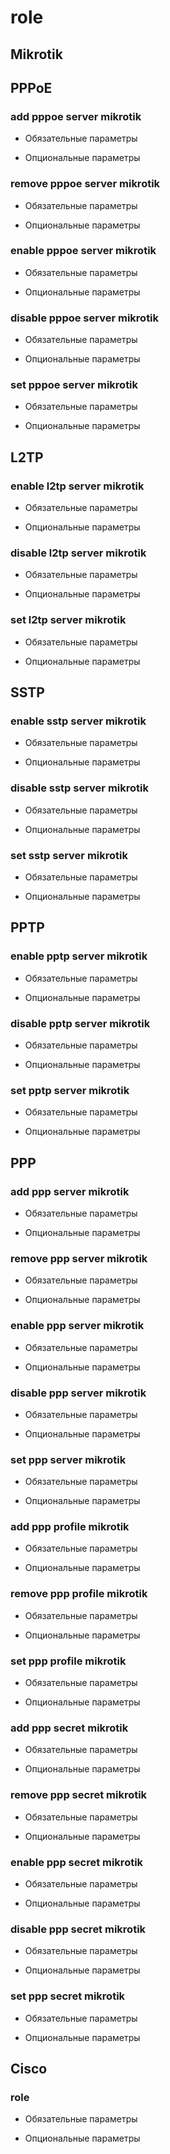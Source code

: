 # role

## Mikrotik

## PPPoE

### add pppoe server mikrotik

- Обязательные параметры

- Опциональные параметры

### remove pppoe server mikrotik

- Обязательные параметры

- Опциональные параметры

### enable pppoe server mikrotik

- Обязательные параметры

- Опциональные параметры

### disable pppoe server mikrotik

- Обязательные параметры

- Опциональные параметры

### set pppoe server  mikrotik

- Обязательные параметры

- Опциональные параметры

## L2TP

### enable l2tp server mikrotik

- Обязательные параметры

- Опциональные параметры

### disable l2tp server mikrotik

- Обязательные параметры

- Опциональные параметры

### set l2tp server mikrotik

- Обязательные параметры

- Опциональные параметры

## SSTP

### enable sstp server mikrotik

- Обязательные параметры

- Опциональные параметры

### disable sstp server mikrotik

- Обязательные параметры

- Опциональные параметры

### set sstp server mikrotik

- Обязательные параметры

- Опциональные параметры

## PPTP

### enable pptp server mikrotik

- Обязательные параметры

- Опциональные параметры

### disable pptp server mikrotik

- Обязательные параметры

- Опциональные параметры

### set pptp server mikrotik

- Обязательные параметры

- Опциональные параметры

## PPP

### add ppp server mikrotik

- Обязательные параметры

- Опциональные параметры

### remove ppp server mikrotik

- Обязательные параметры

- Опциональные параметры

### enable ppp server mikrotik

- Обязательные параметры

- Опциональные параметры

### disable ppp server mikrotik

- Обязательные параметры

- Опциональные параметры

### set ppp server mikrotik

- Обязательные параметры

- Опциональные параметры

### add ppp profile mikrotik

- Обязательные параметры

- Опциональные параметры

### remove ppp profile mikrotik

- Обязательные параметры

- Опциональные параметры

### set ppp profile mikrotik

- Обязательные параметры

- Опциональные параметры

### add ppp secret mikrotik

- Обязательные параметры

- Опциональные параметры

### remove ppp secret mikrotik

- Обязательные параметры

- Опциональные параметры

### enable ppp secret mikrotik

- Обязательные параметры

- Опциональные параметры

### disable ppp secret mikrotik

- Обязательные параметры

- Опциональные параметры

### set ppp secret mikrotik

- Обязательные параметры

- Опциональные параметры

## Cisco

### role

- Обязательные параметры

- Опциональные параметры